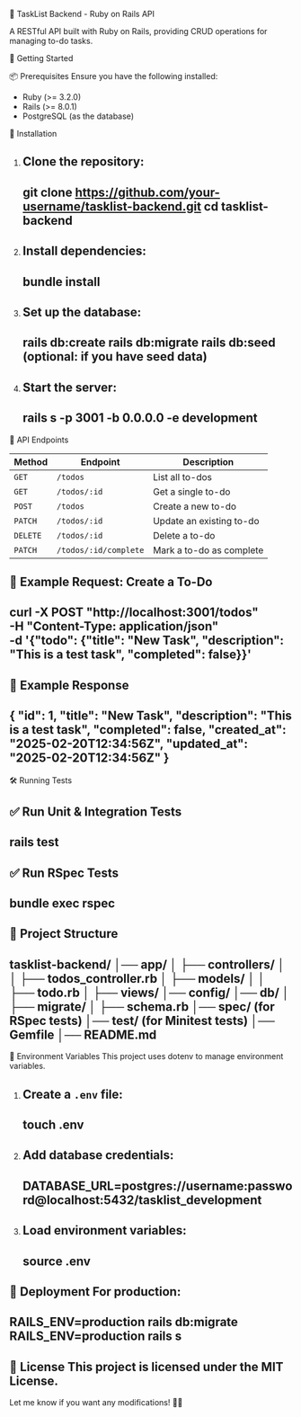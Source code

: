  📌 TaskList Backend - Ruby on Rails API

A RESTful API built with Ruby on Rails, providing CRUD operations for managing to-do tasks.

 🚀 Getting Started

 📦 Prerequisites
Ensure you have the following installed:
- Ruby (>= 3.2.0)
- Rails (>= 8.0.1)
- PostgreSQL (as the database)

 🔧 Installation
1. Clone the repository:
   ------------------------
   git clone https://github.com/your-username/tasklist-backend.git
   cd tasklist-backend
   ------------------------

2. Install dependencies:
   ------------------------
   bundle install
   ------------------------

3. Set up the database:
   ------------------------
   rails db:create
   rails db:migrate
   rails db:seed   (optional: if you have seed data)
   ------------------------

4. Start the server:
   ------------------------
   rails s -p 3001 -b 0.0.0.0 -e development
   ------------------------

 📌 API Endpoints

| Method | Endpoint              | Description                |
|--------|----------------------|----------------------------|
| `GET`  | `/todos`             | List all to-dos            |
| `GET`  | `/todos/:id`         | Get a single to-do         |
| `POST` | `/todos`             | Create a new to-do         |
| `PATCH` | `/todos/:id`        | Update an existing to-do   |
| `DELETE` | `/todos/:id`       | Delete a to-do             |
| `PATCH` | `/todos/:id/complete` | Mark a to-do as complete |

 📌 Example Request: Create a To-Do
------------------------
curl -X POST "http://localhost:3001/todos" \
     -H "Content-Type: application/json" \
     -d '{"todo": {"title": "New Task", "description": "This is a test task", "completed": false}}'
------------------------

 📌 Example Response
------------------------
{
  "id": 1,
  "title": "New Task",
  "description": "This is a test task",
  "completed": false,
  "created_at": "2025-02-20T12:34:56Z",
  "updated_at": "2025-02-20T12:34:56Z"
}
------------------------

 🛠 Running Tests

 ✅ Run Unit & Integration Tests
------------------------
rails test
------------------------

 ✅ Run RSpec Tests
------------------------
bundle exec rspec
------------------------

 📌 Project Structure
------------------------
tasklist-backend/
│── app/
│   ├── controllers/
│   │   ├── todos_controller.rb
│   ├── models/
│   │   ├── todo.rb
│   ├── views/
│── config/
│── db/
│   ├── migrate/
│   ├── schema.rb
│── spec/ (for RSpec tests)
│── test/ (for Minitest tests)
│── Gemfile
│── README.md
------------------------

 📌 Environment Variables
This project uses dotenv to manage environment variables.

1. Create a `.env` file:
   ------------------------
   touch .env
   ------------------------

2. Add database credentials:
   ------------------------
   DATABASE_URL=postgres://username:password@localhost:5432/tasklist_development
   ------------------------

3. Load environment variables:
   ------------------------
   source .env
   ------------------------

 🚀 Deployment
For production:
------------------------
RAILS_ENV=production rails db:migrate
RAILS_ENV=production rails s
------------------------

 📜 License
This project is licensed under the MIT License.
------------------------
Let me know if you want any modifications! 🚀🔥